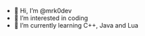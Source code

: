 - 👋 Hi, I’m @mrk0dev
- 👀 I’m interested in coding
- 🌱 I’m currently learning C++, Java and Lua

<!---
mrk0dev/mrk0dev is a ✨ special ✨ repository because its `README.md` (this file) appears on your GitHub profile.
You can click the Preview link to take a look at your changes.
--->
